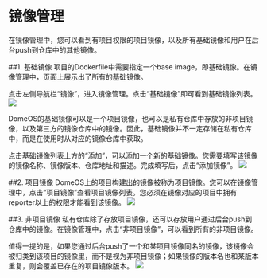 # 镜像管理

在镜像管理中，您可以看到有项目权限的项目镜像，以及所有基础镜像和用户在后台push到仓库中的其他镜像。

##1. 基础镜像
项目的Dockerfile中需要指定一个base image，即基础镜像。在镜像管理中，页面上展示出了所有的基础镜像。

点击左侧导航栏“镜像”，进入镜像管理。点击“基础镜像”即可看到基础镜像列表。
![](http://881471b33d4f9.cdn.sohucs.com/q_mini/newproject6.jpg)

DomeOS的基础镜像可以是一个项目镜像，也可以是私有仓库中存放的非项目镜像，以及第三方的镜像仓库中的镜像。因此，基础镜像并不一定存储在私有仓库中，而是在使用时从对应的镜像仓库中获取。

点击基础镜像列表上方的“添加”，可以添加一个新的基础镜像。您需要填写该镜像的镜像名称、镜像版本、仓库地址和描述。完成填写后，点击“添加镜像”。
![](http://881471b33d4f9.cdn.sohucs.com/q_mini/newproject6.jpg)

##2. 项目镜像
DomeOS上的项目构建出的镜像被称为项目镜像。您可以在镜像管理中，点击“项目镜像”查看项目镜像列表。您必须在镜像对应的项目中拥有reporter以上的权限才能看到该镜像。
![](http://881471b33d4f9.cdn.sohucs.com/q_mini/newproject6.jpg)

##3. 非项目镜像
私有仓库除了存放项目镜像，还可以存放用户通过后台push到仓库中的镜像。在镜像管理中，点击“非项目镜像”，可以看到所有的非项目镜像。

值得一提的是，如果您通过后台push了一个和某项目镜像同名的镜像，该镜像会被归类到该项目的镜像里，而不是视为非项目镜像；如果镜像的版本名也和某版本重复，则会覆盖已存在的项目镜像版本。
![](http://881471b33d4f9.cdn.sohucs.com/q_mini/newproject6.jpg)
